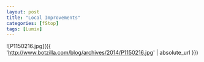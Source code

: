 ```yaml
---
layout: post
title: "Local Improvements"
categories: [fStop]
tags: [Lumix]
---
```



![P1150216.jpg]({{ 'http://www.botzilla.com/blog/archives/2014/P1150216.jpg' | absolute_url }})


